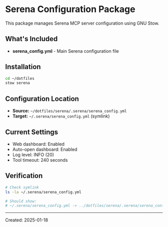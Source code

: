 # Serena Configuration Package

This package manages Serena MCP server configuration using GNU Stow.

## What's Included
- **serena_config.yml** - Main Serena configuration file

## Installation
```bash
cd ~/dotfiles
stow serena
```

## Configuration Location
- **Source:** `~/dotfiles/serena/.serena/serena_config.yml`  
- **Target:** `~/.serena/serena_config.yml` (symlink)

## Current Settings
- Web dashboard: Enabled
- Auto-open dashboard: Enabled
- Log level: INFO (20)
- Tool timeout: 240 seconds

## Verification
```bash
# Check symlink
ls -la ~/.serena/serena_config.yml

# Should show:
# ~/.serena/serena_config.yml -> ../dotfiles/serena/.serena/serena_config.yml
```

---
Created: 2025-01-18